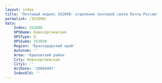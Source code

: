 ```yaml
---
layout: index
title: 'Почтовый индекс 352098: отделение почтовой связи Почты России'
permalink: /352098/
data:
    Index: 352098
    OPSName: Новосергиевская
    OPSType: О
    OPSSubm: 352049
    Region: 'Краснодарский край'
    Autonom: ''
    Area: 'Крыловский район'
    City: Новосергиевская
    City1: ''
    ActDate: '20060407'
    IndexOld: ''
---
```

